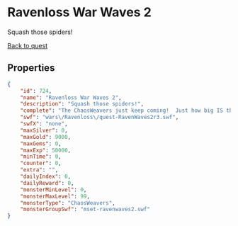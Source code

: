 # Ravenloss War Waves 2

Squash those spiders!

[Back to quest](../quests.md)

## Properties

```json
{
    "id": 724,
    "name": "Ravenloss War Waves 2",
    "description": "Squash those spiders!",
    "complete": "The ChaosWeavers just keep coming!  Just how big IS their Nation?!",
    "swf": "wars\/Ravenloss\/quest-RavenWaves2r3.swf",
    "swfX": "none",
    "maxSilver": 0,
    "maxGold": 9000,
    "maxGems": 0,
    "maxExp": 50000,
    "minTime": 0,
    "counter": 0,
    "extra": "",
    "dailyIndex": 0,
    "dailyReward": 0,
    "monsterMinLevel": 0,
    "monsterMaxLevel": 99,
    "monsterType": "ChaosWeavers",
    "monsterGroupSwf": "mset-ravenwaves2.swf"
}
```

